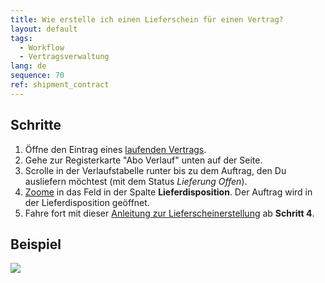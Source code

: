 ```yaml
---
title: Wie erstelle ich einen Lieferschein für einen Vertrag?
layout: default
tags:
  - Workflow
  - Vertragsverwaltung
lang: de
sequence: 70
ref: shipment_contract
---
```


## Schritte
1. Öffne den Eintrag eines [laufenden Vertrags](Abonnementvertrag_erfassen).
1. Gehe zur Registerkarte "Abo Verlauf" unten auf der Seite.
1. Scrolle in der Verlaufstabelle runter bis zu dem Auftrag, den Du ausliefern möchtest (mit dem Status *Lieferung Offen*).
1. [Zoome](Zoomen_in_Tabellenfeld) in das Feld in der Spalte **Lieferdisposition**. Der Auftrag wird in der Lieferdisposition geöffnet.
1. Fahre fort mit dieser [Anleitung zur Lieferscheinerstellung](Zu_Auftrag_Lieferschein_erstellen) ab **Schritt 4**.

## Beispiel
![](assets/Zu_Vertrag_Lieferschein_erstellen.gif)
